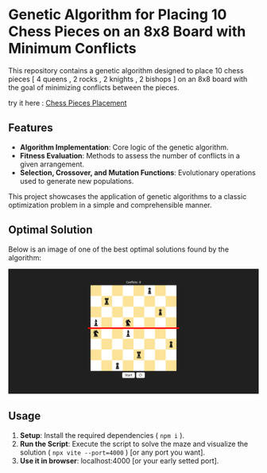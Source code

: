 # Genetic Algorithm for Placing 10 Chess Pieces on an 8x8 Board with Minimum Conflicts

This repository contains a genetic algorithm designed to place 10 chess pieces [ 4 queens , 2 rocks , 2 knights , 2 bishops ] on an 8x8 board with the goal of minimizing conflicts between the pieces.

try it here : [Chess Pieces Placement](https://chessproblem.vercel.app)

## Features

- **Algorithm Implementation**: Core logic of the genetic algorithm.
- **Fitness Evaluation**: Methods to assess the number of conflicts in a given arrangement.
- **Selection, Crossover, and Mutation Functions**: Evolutionary operations used to generate new populations.

This project showcases the application of genetic algorithms to a classic optimization problem in a simple and comprehensible manner.

## Optimal Solution

Below is an image of one of the best optimal solutions found by the algorithm:

![Optimal Solution](./optimal.png)

## Usage

1. **Setup**: Install the required dependencies ( `npm i` ).
2. **Run the Script**: Execute the script to solve the maze and visualize the solution ( `npx vite --port=4000` ) [or any port you want].
3. **Use it in browser**: localhost:4000 [or your early setted port].

